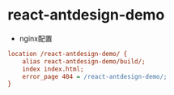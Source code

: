 # react-antdesign-demo

- nginx配置
```ini
location /react-antdesign-demo/ {
    alias react-antdesign-demo/build/;
    index index.html;
    error_page 404 = /react-antdesign-demo/;
}
```
